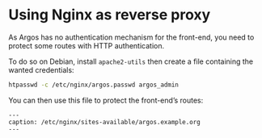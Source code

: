 # Using Nginx as reverse proxy

As Argos has no authentication mechanism for the front-end, you need to protect some routes with HTTP authentication.

To do so on Debian, install `apache2-utils` then create a file containing the wanted credentials:
```bash
htpasswd -c /etc/nginx/argos.passwd argos_admin
```

You can then use this file to protect the front-end’s routes:
```{literalinclude} ../../conf/nginx.conf
---
caption: /etc/nginx/sites-available/argos.example.org
---
```
